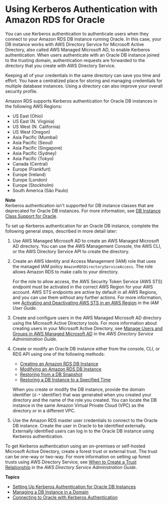 # Using Kerberos Authentication with Amazon RDS for Oracle<a name="oracle-kerberos"></a>

You can use Kerberos authentication to authenticate users when they connect to your Amazon RDS DB instance running Oracle\. In this case, your DB instance works with AWS Directory Service for Microsoft Active Directory, also called AWS Managed Microsoft AD, to enable Kerberos authentication\. When users authenticate with an Oracle DB instance joined to the trusting domain, authentication requests are forwarded to the directory that you create with AWS Directory Service\.

Keeping all of your credentials in the same directory can save you time and effort\. You have a centralized place for storing and managing credentials for multiple database instances\. Using a directory can also improve your overall security profile\.

Amazon RDS supports Kerberos authentication for Oracle DB instances in the following AWS Regions: 
+ US East \(Ohio\)
+ US East \(N\. Virginia\)
+ US West \(N\. California\)
+ US West \(Oregon\)
+ Asia Pacific \(Mumbai\)
+ Asia Pacific \(Seoul\)
+ Asia Pacific \(Singapore\)
+ Asia Pacific \(Sydney\)
+ Asia Pacific \(Tokyo\)
+ Canada \(Central\)
+ Europe \(Frankfurt\)
+ Europe \(Ireland\)
+ Europe \(London\)
+ Europe \(Stockholm\)
+ South America \(São Paulo\)

**Note**  
Kerberos authentication isn't supported for DB instance classes that are deprecated for Oracle DB instances\. For more information, see [DB Instance Class Support for Oracle](CHAP_Oracle.md#Oracle.Concepts.InstanceClasses)\.

To set up Kerberos authentication for an Oracle DB instance, complete the following general steps, described in more detail later:

1. Use AWS Managed Microsoft AD to create an AWS Managed Microsoft AD directory\. You can use the AWS Management Console, the AWS CLI, or the AWS Directory Service API to create the directory\.

1. Create an AWS Identity and Access Management \(IAM\) role that uses the managed IAM policy `AmazonRDSDirectoryServiceAccess`\. The role allows Amazon RDS to make calls to your directory\.

   For the role to allow access, the AWS Security Token Service \(AWS STS\) endpoint must be activated in the correct AWS Region for your AWS account\. AWS STS endpoints are active by default in all AWS Regions, and you can use them without any further actions\. For more information, see [Activating and Deactivating AWS STS in an AWS Region](https://docs.aws.amazon.com/IAM/latest/UserGuide/id_credentials_temp_enable-regions.html#sts-regions-activate-deactivate) in the *IAM User Guide*\.

1. Create and configure users in the AWS Managed Microsoft AD directory using the Microsoft Active Directory tools\. For more information about creating users in your Microsoft Active Directory, see [Manage Users and Groups in AWS Managed Microsoft AD](https://docs.aws.amazon.com/directoryservice/latest/admin-guide/ms_ad_manage_users_groups.html) in the *AWS Directory Service Administration Guide*\.

1. Create or modify an Oracle DB instance either from the console, CLI, or RDS API using one of the following methods:
   + [Creating an Amazon RDS DB Instance](USER_CreateDBInstance.md)
   + [Modifying an Amazon RDS DB Instance](Overview.DBInstance.Modifying.md)
   + [Restoring from a DB Snapshot](USER_RestoreFromSnapshot.md)
   + [Restoring a DB Instance to a Specified Time](USER_PIT.md)

   When you create or modify the DB instance, provide the domain identifier \(`d-*` identifier\) that was generated when you created your directory and the name of the role you created\. You can locate the DB instance in the same Amazon Virtual Private Cloud \(VPC\) as the directory or in a different VPC\.

1. Use the Amazon RDS master user credentials to connect to the Oracle DB instance\. Create the user in Oracle to be identified externally\. Externally identified users can log in to the Oracle DB instance using Kerberos authentication\.

To get Kerberos authentication using an on\-premises or self\-hosted Microsoft Active Directory, create a forest trust or external trust\. The trust can be one\-way or two\-way\. For more information on setting up forest trusts using AWS Directory Service, see [ When to Create a Trust Relationship](https://docs.aws.amazon.com/directoryservice/latest/admin-guide/setup_trust.html) in the *AWS Directory Service Administration Guide*\.

**Topics**
+ [Setting Up Kerberos Authentication for Oracle DB Instances](oracle-kerberos-setting-up.md)
+ [Managing a DB Instance in a Domain](oracle-kerberos-managing.md)
+ [Connecting to Oracle with Kerberos Authentication](oracle-kerberos-connecting.md)